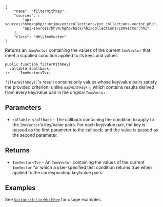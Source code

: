 ``` yamlmeta
{
    "name": "filterWithKey",
    "sources": [
        "api-sources/hhvm/hphp/runtime/ext/collections/ext_collections-vector.php",
        "api-sources/hhvm/hphp/hack/hhi/collections/ImmVector.hhi"
    ],
    "class": "HH\\ImmVector"
}
```




Returns an ` ImmVector ` containing the values of the current `` ImmVector ``
that meet a supplied condition applied to its keys and values




``` Hack
public function filterWithKey(
  callable $callback,
):     ImmVector<Tv>;
```




` filterWithKey() `'s result contains only values whose key/value pairs
satisfy the provided criterion; unlike `` mapWithKey() ``, which contains
results derived from every key/value pair in the original ``` ImmVector ```.




## Parameters




+ ` callable $callback ` - The callback containing the condition to apply to the
  `` ImmVector ``'s key/value pairs. For each key/value pair,
  the key is passed as the first parameter to the
  callback, and the value is passed as the second
  parameter.




## Returns




* ` ImmVector<Tv> ` - An `` ImmVector `` containing the values of the current ``` ImmVector ```
  for which a user-specified test condition returns true when
  applied to the corresponding key/value pairs.




## Examples




See [` Vector::filterWithKey `](</hack/reference/class/Vector/filterWithKey/#examples>) for usage examples.
<!-- HHAPIDOC -->
